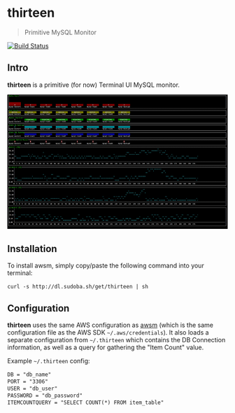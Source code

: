 # thirteen
> Primitive MySQL Monitor
>


[![Build Status](https://travis-ci.org/murdinc/thirteen.svg)](https://travis-ci.org/murdinc/thirteen)

## Intro
**thirteen** is a primitive (for now) Terminal UI MySQL monitor.

![Screenshot](screenshots/1.png)

## Installation
To install awsm, simply copy/paste the following command into your terminal:
```
curl -s http://dl.sudoba.sh/get/thirteen | sh
```


## Configuration
**thirteen** uses the same AWS configuration as [awsm](https://github.com/murdinc/awsm) (which is the same configuration file as the AWS SDK `~/.aws/credentials`). It also loads a separate configuration from `~/.thirteen` which contains the DB Connection information, as well as a query for gathering the "Item Count" value.

Example `~/.thirteen` config:

```
DB = "db_name"
PORT = "3306"
USER = "db_user"
PASSWORD = "db_password"
ITEMCOUNTQUERY = "SELECT COUNT(*) FROM item_table"

```

